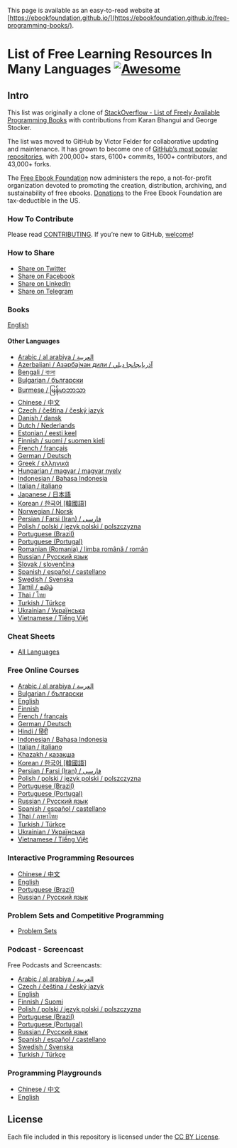 This page is available as an easy-to-read website at [https://ebookfoundation.github.io/](https://ebookfoundation.github.io/free-programming-books/).

List of Free Learning Resources In Many Languages [![Awesome](https://cdn.rawgit.com/sindresorhus/awesome/d7305f38d29fed78fa85652e3a63e154dd8e8829/media/badge.svg)](https://github.com/sindresorhus/awesome)
=============================================================================================================================================================================================================

Intro
-----

This list was originally a clone of [StackOverflow - List of Freely Available Programming Books](https://web.archive.org/web/20140606191453/http://stackoverflow.com/questions/194812/list-of-freely-available-programming-books/392926) with contributions from Karan Bhangui and George Stocker.

The list was moved to GitHub by Victor Felder for collaborative updating and maintenance. It has grown to become one of [GitHub’s most popular repositories](https://octoverse.github.com/), with 200,000+ stars, 6100+ commits, 1600+ contributors, and 43,000+ forks.

The [Free Ebook Foundation](https://ebookfoundation.org) now administers the repo, a not-for-profit organization devoted to promoting the creation, distribution, archiving, and sustainability of free ebooks. [Donations](https://ebookfoundation.org/contributions.html) to the Free Ebook Foundation are tax-deductible in the US.

### How To Contribute

Please read [CONTRIBUTING](/CONTRIBUTING.md). If you’re new to GitHub, [welcome](/HOWTO.md)!

### How to Share

-   [Share on Twitter](http://twitter.com/intent/tweet?text=https://github.com/EbookFoundation/free-programming-books%0AFree%20Programming%20Books)
-   [Share on Facebook](https://www.facebook.com/share.php?u=https%3A%2F%2Fgithub.com%2FEbookFoundation%2Ffree-programming-books&p%5Bimages%5D%5B0%5D=&p%5Btitle%5D=Free%20Programming%20Books&p%5Bsummary%5D=)
-   [Share on LinkedIn](http://www.linkedin.com/shareArticle?mini=true&url=https://github.com/EbookFoundation/free-programming-books&title=Free%20Programming%20Books&summary=&source=)
-   [Share on Telegram](https://t.me/share/url?url=https://github.com/EbookFoundation/free-programming-books)

### Books

[English](books/free-programming-books.md)

#### Other Languages

-   [Arabic / al arabiya / العربية](books/free-programming-books-ar.md)
-   [Azerbaijani / Азәрбајҹан дили / آذربايجانجا ديلي](books/free-programming-books-az.md)
-   [Bengali / বাংলা](books/free-programming-books-bl.md)
-   [Bulgarian / български](books/free-programming-books-bg.md)
-   [Burmese / မြန်မာဘာသာ](books/free-programming-books-my.md)
-   [Chinese / 中文](books/free-programming-books-zh.md)
-   [Czech / čeština / český jazyk](books/free-programming-books-cs.md)
-   [Danish / dansk](books/free-programming-books-dk.md)
-   [Dutch / Nederlands](books/free-programming-books-nl.md)
-   [Estonian / eesti keel](books/free-programming-books-et.md)
-   [Finnish / suomi / suomen kieli](books/free-programming-books-fi.md)
-   [French / français](books/free-programming-books-fr.md)
-   [German / Deutsch](books/free-programming-books-de.md)
-   [Greek / ελληνικά](books/free-programming-books-gr.md)
-   [Hungarian / magyar / magyar nyelv](books/free-programming-books-hu.md)
-   [Indonesian / Bahasa Indonesia](books/free-programming-books-id.md)
-   [Italian / italiano](books/free-programming-books-it.md)
-   [Japanese / 日本語](books/free-programming-books-ja.md)
-   [Korean / 한국어 \[韓國語\]](books/free-programming-books-ko.md)
-   [Norwegian / Norsk](books/free-programming-books-no.md)
-   [Persian / Farsi (Iran) / فارسى](books/free-programming-books-fa_IR.md)
-   [Polish / polski / język polski / polszczyzna](books/free-programming-books-pl.md)
-   [Portuguese (Brazil)](books/free-programming-books-pt_BR.md)
-   [Portuguese (Portugal)](books/free-programming-books-pt_PT.md)
-   [Romanian (Romania) / limba română / român](books/free-programming-books-ro.md)
-   [Russian / Русский язык](books/free-programming-books-ru.md)
-   [Slovak / slovenčina](books/free-programming-books-sk.md)
-   [Spanish / español / castellano](books/free-programming-books-es.md)
-   [Swedish / Svenska](books/free-programming-books-se.md)
-   [Tamil / தமிழ்](books/free-programming-books-ta.md)
-   [Thai / ไทย](books/free-programming-books-th.md)
-   [Turkish / Türkçe](books/free-programming-books-tr.md)
-   [Ukrainian / Українська](books/free-programming-books-ua.md)
-   [Vietnamese / Tiếng Việt](books/free-programming-books-vi.md)

### Cheat Sheets

-   [All Languages](more/free-programming-cheatsheets.md)

### Free Online Courses

-   [Arabic / al arabiya / العربية](courses/free-courses-ar.md)
-   [Bulgarian / български](courses/free-courses-bg.md)
-   [English](courses/free-courses-en.md)
-   [Finnish](courses/free-courses-fi.md)
-   [French / français](courses/free-courses-fr.md)
-   [German / Deutsch](courses/free-courses-de.md)
-   [Hindi / हिंदी](courses/free-courses-hi.md)
-   [Indonesian / Bahasa Indonesia](courses/free-courses-id.md)
-   [Italian / italiano](courses/free-courses-it.md)
-   [Khazakh / қазақша](courses/free-courses-kk.md)
-   [Korean / 한국어 \[韓國語\]](courses/free-courses-ko.md)
-   [Persian / Farsi (Iran) / فارسى](courses/free-courses-fa_IR.md)
-   [Polish / polski / język polski / polszczyzna](courses/free-courses-pl.md)
-   [Portuguese (Brazil)](courses/free-courses-pt_BR.md)
-   [Portuguese (Portugal)](courses/free-courses-pt_PT.md)
-   [Russian / Русский язык](courses/free-courses-ru.md)
-   [Spanish / español / castellano](courses/free-courses-es.md)
-   [Thai / ภาษาไทย](courses/free-courses-th.md)
-   [Turkish / Türkçe](courses/free-courses-tr.md)
-   [Ukrainian / Українська](courses/free-courses-ua.md)
-   [Vietnamese / Tiếng Việt](courses/free-courses-vi.md)

### Interactive Programming Resources

-   [Chinese / 中文](more/free-programming-interactive-tutorials-zh.md)
-   [English](more/free-programming-interactive-tutorials-en.md)
-   [Portuguese (Brazil)](more/free-programming-interactive-tutorials-pt_BR.md)
-   [Russian / Русский язык](more/free-programming-interactive-tutorials-ru.md)

### Problem Sets and Competitive Programming

-   [Problem Sets](more/problem-sets-competitive-programming.md)

### Podcast - Screencast

Free Podcasts and Screencasts:

-   [Arabic / al arabiya / العربية](casts/free-podcasts-screencasts-ar.md)
-   [Czech / čeština / český jazyk](casts/free-podcasts-screencasts-cs.md)
-   [English](casts/free-podcasts-screencasts-en.md)
-   [Finnish / Suomi](casts/free-podcasts-screencasts-fi.md)
-   [Polish / polski / język polski / polszczyzna](casts/free-podcasts-screencasts-pl.md)
-   [Portuguese (Brazil)](casts/free-podcasts-screencasts-pt_BR.md)
-   [Portuguese (Portugal)](casts/free-podcasts-screencasts-pt_PT.md)
-   [Russian / Русский язык](casts/free-podcasts-screencasts-ru.md)
-   [Spanish / español / castellano](casts/free-podcasts-screencasts-es.md)
-   [Swedish / Svenska](casts/free-podcasts-screencasts-se.md)
-   [Turkish / Türkçe](casts/free-podcasts-screencasts-tr.md)

### Programming Playgrounds

-   [Chinese / 中文](more/free-programming-playgrounds-zh.md)
-   [English](more/free-programming-playgrounds.md)

License
-------

Each file included in this repository is licensed under the [CC BY License](LICENSE).
